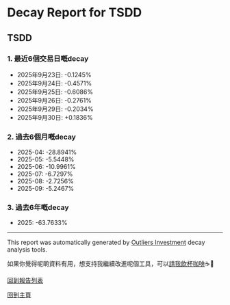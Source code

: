 # Decay Report for TSDD

## TSDD

### 1. 最近6個交易日嘅decay

- 2025年9月23日: -0.1245%
- 2025年9月24日: -0.4571%
- 2025年9月25日: -0.6086%
- 2025年9月26日: -0.2761%
- 2025年9月29日: -0.2034%
- 2025年9月30日: +0.1836%

### 2. 過去6個月嘅decay

- 2025-04: -28.8941%
- 2025-05: -5.5448%
- 2025-06: -10.9961%
- 2025-07: -6.7297%
- 2025-08: -2.7256%
- 2025-09: -5.2467%

### 3. 過去6年嘅decay

- 2025: -63.7633%

------------------------------
This report was automatically generated by [Outliers Investment](https://outliersecon.github.io/Outliers-Investment/) decay analysis tools.

如果你覺得呢啲資料有用，想支持我繼續改進呢個工具，可以[請我飲杯咖啡](https://buymeacoffee.com/outliersecon)☕🙏

[回到報告列表](https://outliersecon.github.io/Outliers-Investment/reports/reports_public)

[回到主頁](https://outliersecon.github.io/Outliers-Investment/)
